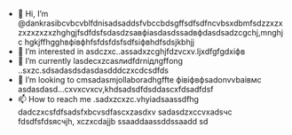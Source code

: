 - 👋 Hi, I’m @dankrasibcvbcvblfdnisadsaddsfvbccbdsgffsdfsdfncvbsxdbmfsdzzxzxzxzxzxzxzhghgjfsdfdsfsdasdzsaвфіasdasdssadвфdasdsadzcgchj,mnghjc hgkjffhgghвфівфhfsfdsfdsfsdfsіфвhdfsdsjkbhjj
- 👀 I’m interested in asdczxc..assadxzcghjfdzvcxv.ljxdfgfgdxіфв
- 🌱 I’m currently lasdecxzcasлиdfdrniдлgffоng ..sxzc.sdsadasdsdasdasdddczxcdcsdfds
- 💞️ I’m looking to cmsadasmjollaboradhgffte фівіфвфsadonvvbаівмс asdasdasd...cxvxcvxcv,khdsadsdfdsddascxfdsadfdsf
- 📫 How to reach me .sadxzcxzc.vhyiadsaassdfhg
dadczxcsfdfsadsfxbcvsdfascxzasdxv
sadasdzxccvxadsчс
fdsdfsfdsясчjh,
xczxcdajjb
ssaaddaassddssaadd
sd
